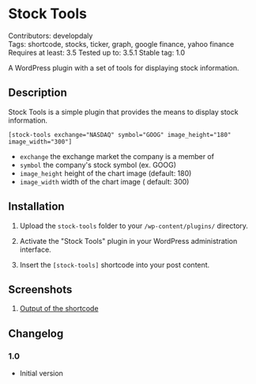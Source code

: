 # Stock Tools #
Contributors: developdaly  
Tags: shortcode, stocks, ticker, graph, google finance, yahoo finance  
Requires at least: 3.5
Tested up to: 3.5.1
Stable tag: 1.0

A WordPress plugin with a set of tools for displaying stock information.

## Description ##

Stock Tools is a simple plugin that provides the means to display stock information.

`[stock-tools exchange="NASDAQ" symbol="GOOG" image_height="180" image_width="300"]`

* `exchange` the exchange market the company is a member of
* `symbol` the company's stock symbol (ex. GOOG)
* `image_height` height of the chart image (default: 180)
* `image_width` width of the chart image ( default: 300)

## Installation ##

1. Upload the `stock-tools` folder to your `/wp-content/plugins/` directory.

2. Activate the "Stock Tools" plugin in your WordPress administration interface.

3. Insert the `[stock-tools]` shortcode into your post content.

## Screenshots ##

1. [Output of the shortcode](http://i.imgur.com/F9JIQoN.png)

## Changelog ##

### 1.0 ###
* Initial version
